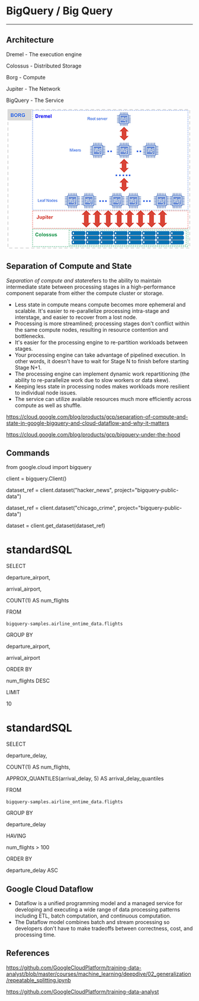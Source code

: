 # BigQuery / Big Query

---

## Architecture

Dremel - The execution engine

Colossus - Distributed Storage

Borg - Compute

Jupiter - The Network

BigQuery - The Service

![image](../../media/Cloud-Others-BigQuery-Big-Query-image1.png)

## Separation of Compute and State

*Separation of compute and state*refers to the ability to maintain intermediate state between processing stages in a high-performance component separate from either the compute cluster or storage.

- Less state in compute means compute becomes more ephemeral and scalable. It's easier to re-parallelize processing intra-stage and interstage, and easier to recover from a lost node.
- Processing is more streamlined; processing stages don't conflict within the same compute nodes, resulting in resource contention and bottlenecks.
- It's easier for the processing engine to re-partition workloads between stages.
- Your processing engine can take advantage of pipelined execution. In other words, it doesn't have to wait for Stage N to finish before starting Stage N+1.
- The processing engine can implement dynamic work repartitioning (the ability to re-parallelize work due to slow workers or data skew).
- Keeping less state in processing nodes makes workloads more resilient to individual node issues.
- The service can utilize available resources much more efficiently across compute as well as shuffle.

<https://cloud.google.com/blog/products/gcp/separation-of-compute-and-state-in-google-bigquery-and-cloud-dataflow-and-why-it-matters>

<https://cloud.google.com/blog/products/gcp/bigquery-under-the-hood>

## Commands

from google.cloud import bigquery

client = bigquery.Client()

dataset_ref = client.dataset("hacker_news", project="bigquery-public-data")

dataset_ref = client.dataset("chicago_crime", project="bigquery-public-data")

dataset = client.get_dataset(dataset_ref)

# standardSQL

SELECT

departure_airport,

arrival_airport,

COUNT(1) AS num_flights

FROM

`bigquery-samples.airline_ontime_data.flights`

GROUP BY

departure_airport,

arrival_airport

ORDER BY

num_flights DESC

LIMIT

10

# standardSQL

SELECT

departure_delay,

COUNT(1) AS num_flights,

APPROX_QUANTILES(arrival_delay, 5) AS arrival_delay_quantiles

FROM

`bigquery-samples.airline_ontime_data.flights`

GROUP BY

departure_delay

HAVING

num_flights > 100

ORDER BY

departure_delay ASC

## Google Cloud Dataflow

- Dataflow is a unified programming model and a managed service for developing and executing a wide range of data processing patterns including ETL, batch computation, and continuous computation.
- The Dataflow model combines batch and stream processing so developers don't have to make tradeoffs between correctness, cost, and processing time.

## References

<https://github.com/GoogleCloudPlatform/training-data-analyst/blob/master/courses/machine_learning/deepdive/02_generalization/repeatable_splitting.ipynb>

<https://github.com/GoogleCloudPlatform/training-data-analyst>
